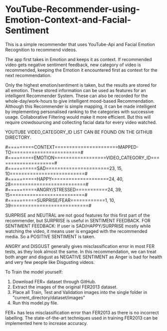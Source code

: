 # YouTube-Recommender-using-Emotion-Context-and-Facial-Sentiment

This is a simple recommender that uses YouTube-Api and Facial Emotion Recognition to recommend videos.

The app first takes in Emotion and keeps it as context. If recommended video gets negative sentiment feedback, 
new category of video is recommended, keeping the Emotion it encountered first as context for the next recommendation.

Only the highest emotion/sentiment is taken, but the results are stored for all emotion. 
These stored information can be used as features for an intelligent Recommender System.
These can also be recorded for the whole-day/work-hours to give intelligent mood-based Recommendation.
Although this Recommender is simple mapping, it can be made intelligent by implementing personalised ranking to the categories
with successive usage. Collaborative Filtering would make it more efficient. 
But this will require crowdsourcing and collecting facial data for every video watched.

YOUTUBE VIDEO_CATEGORY_ID LIST CAN BE FOUND ON THE GITHUB DIRECTORY.
    
#=========CONTEXT======================MAPPED-TO========================#
#=========EMOTION==================VIDEO_CATEGORY_ID====================#
#==========SAD======================23, 15, 10==========================#
#==========HAPPY====================24, 40, 28==========================#
#==========ANGRY/STRESSED===========24, 39, 15==========================#
#==========SURPRISE/FEAR============1, 10, 39===========================#

SURPRISE and NEUTRAL are not good features for this first part of the recommender,
but SURPRISE is useful in SENTIMENT FEEDBACK.
FOR SENTIMENT FEEDBACK: 
If user is SAD/HAPPY/SURPRISE mostly while watching the video, it means user is engaged with
the recommended media. So a POSITIVE SENTIMENT is taken.
                         
ANGRY and DISGUST generally gives misclassification error in most FER tests,
as they look almost the same. In this recommendation, we can treat both anger and disgust
as NEGATIVE SENTIMENT as Anger is bad for health and very few people like Disgusting videos.
                         
To Train the model yourself:
1. Download FER+ dataset through GitHub.
2. Extract the images of the original FER2013 dataset.
3. Place all Train, Test and Validation images into the single folder in "current_directory/dataset/images"
4. Run this model.py file.

FER+ has less misclassification error than FER2013 as there is no incorrect labelling.
The state-of-the-art techniques used in training FER2013 can be implemented here to increase accuracy.


